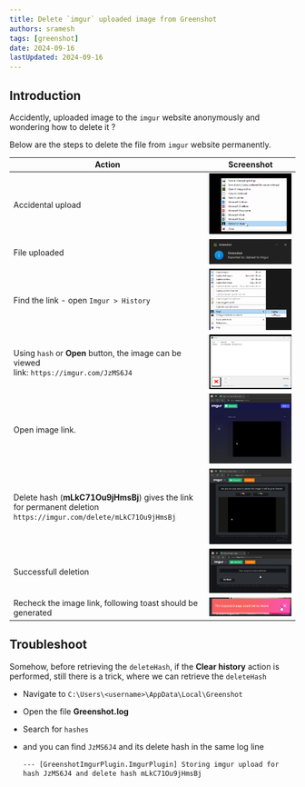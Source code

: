 ```yaml
---
title: Delete `imgur` uploaded image from Greenshot
authors: sramesh
tags: [greenshot]
date: 2024-09-16
lastUpdated: 2024-09-16
---
```


## Introduction

Accidently, uploaded image to the `imgur` website anonymously and wondering how to delete it ?

Below are the steps to delete the file from `imgur` website permanently.

| Action                                                                                                             |               Screenshot                |
| ------------------------------------------------------------------------------------------------------------------ | :-------------------------------------: |
| Accidental upload                                                                                                  |  ![accidental_upload](./img/08/1.png)   |
| File uploaded                                                                                                      |    ![file_uploaded](./img/08/2.png)     |
| Find the link - open `Imgur > History`                                                                             |     ![open_history](./img/08/3.png)     |
| Using `hash` or **Open** button, the image can be viewed <br> link: `https://imgur.com/JzMS6J4`                    |      ![open_image](./img/08/4.png)      |
| Open image link.                                                                                                   |      ![image_url](./img/08/5.png)       |
| Delete hash (__mLkC71Ou9jHmsBj__) gives the link for permanent deletion `https://imgur.com/delete/mLkC71Ou9jHmsBj` |    ![deletion_link](./img/08/6.png)     |
| Successfull deletion                                                                                               | ![successfull_deletion](./img/08/7.png) |
| Recheck the image link, following toast should be generated                                                        |   ![not_found_toast](./img/08/8.png)    |


## Troubleshoot

Somehow, before retrieving the `deleteHash`, if the **Clear history** action is performed, still there is a trick, where we can retrieve the `deleteHash`

- Navigate to `C:\Users\<username>\AppData\Local\Greenshot`
- Open the file **Greenshot.log**
- Search for `hashes`
- and you can find `JzMS6J4` and its delete hash in the same log line 
  
    ```log "JzMS6J4" "mLkC71Ou9jHmsBj"
    --- [GreenshotImgurPlugin.ImgurPlugin] Storing imgur upload for hash JzMS6J4 and delete hash mLkC71Ou9jHmsBj
    ```